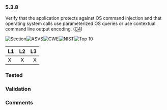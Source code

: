 ### 5.3.8 
Verify that the application protects against OS command injection and that operating system calls use parameterized OS queries or use contextual command line output encoding. ([C4](https://www.owasp.org/index.php/OWASP_Proactive_Controls#tab=Formal_Numbering))

![Section](https://img.shields.io/badge/V5-green.svg)![ASVS](https://img.shields.io/badge/ASVS-5.3.8-blue.svg)![CWE](https://img.shields.io/badge/CWE-78-red.svg)![NIST](https://img.shields.io/badge/NIST--important.svg)![Top 10](https://img.shields.io/badge/OWASP%20Top%20Ten%202007-A3-lightgray.svg)

| L1| L2| L3|
| --|:--:|-:|
| X | X | X |

### Tested

### Validation

### Comments

        